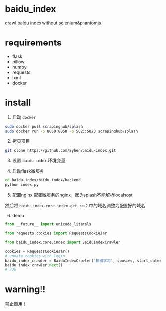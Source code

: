 # baidu_index
crawl baidu index without selenium&amp;phantomjs

# requirements
- flask
- pillow
- numpy
- requests
- lxml
- docker

# install

1. 启动 `docker` 
```bash
sudo docker pull scrapinghub/splash
sudo docker run -p 8050:8050 -p 5023:5023 scrapinghub/splash
```

2. 拷贝项目
```bash
git clone https://github.com/Syhen/baidu-index.git
``` 

3. 设置 `baidu-index` 环境变量

4. 启动flask微服务
```bash
cd baidu-index/baidu_index/backend
python index.py
```

5. 配置nginx
配置微服务的nginx，因为splash不能解析localhost

然后将 `baidu_index.core.index.get_res2` 中的域名调整为配置好的域名

6. demo
```python
from __future__ import unicode_literals

from requests.cookies import RequestsCookieJar

from baidu_index.core.index import BaiduIndexCrawler

cookies = RequestsCookieJar()
# update cookies with login
baidu_index_crawler = BaiduIndexCrawler('机器学习', cookies, start_date="2017-01-01", end_date="2017-01-31")
baidu_index_crawler.next()
# 936
```

# warning!!
禁止商用！
